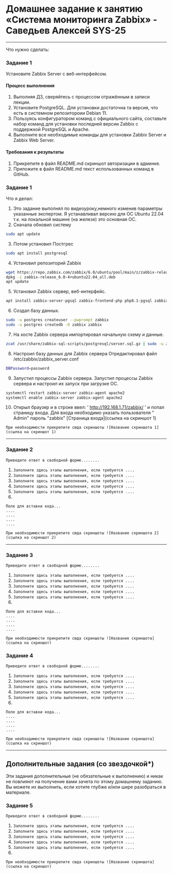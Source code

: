 # Домашнее задание к занятию «Система мониторинга Zabbix» - Саведьев Алексей SYS-25


---
Что нужно сделать:
### Задание 1 

Установите Zabbix Server с веб-интерфейсом.

#### Процесс выполнения
1. Выполняя ДЗ, сверяйтесь с процессом отражённым в записи лекции.
2. Установите PostgreSQL. Для установки достаточна та версия, что есть в системном репозитороии Debian 11.
3. Пользуясь конфигуратором команд с официального сайта, составьте набор команд для установки последней версии Zabbix с поддержкой PostgreSQL и Apache.
4. Выполните все необходимые команды для установки Zabbix Server и Zabbix Web Server.

#### Требования к результаты 
1. Прикрепите в файл README.md скриншот авторизации в админке.
2. Приложите в файл README.md текст использованных команд в GitHub.

### Задание 1

Что я делал:

1. Это задание выполнял по видеоуроку,немного изменив параметры указанные экспертом. Я устанавливал версию для ОС Ubuntu 22.04 т.к. на локальной машине (на железе) это основная ОС.
2. Сначала обновил систему
```bash 
sudo apt update
``` 
3. Потом установил Постгрес
```bash
sudo apt install postgresql
```
4. Установил репозиторий Zabbix
```bash
wget https://repo.zabbix.com/zabbix/6.0/ubuntu/pool/main/z/zabbix-release/zabbix-release_6.0-4+ubuntu22.04_all.deb
dpkg -i zabbix-release_6.0-4+ubuntu22.04_all.deb
apt update
```
5. Установил Zabbix сервер, веб-интерфейс.
```bash
apt install zabbix-server-pgsql zabbix-frontend-php php8.1-pgsql zabbix-apache-conf zabbix-sql-scripts
```
6. Создал базу данных.
```bash
sudo -u postgres createuser --pwprompt zabbix
sudo -u postgres createdb -O zabbix zabbix
```
7. На хосте Zabbix сервера импортировал начальную схему и данные.
```bash
zcat /usr/share/zabbix-sql-scripts/postgresql/server.sql.gz | sudo -u zabbix psql zabbix
```
8. Настроил базу данных для Zabbix сервера
Отредактировал файл /etc/zabbix/zabbix_server.conf
```bash
DBPassword=password
```
9.  Запустил процессы Zabbix сервера.
Запустил процессы Zabbix сервера и настроил их запуск при загрузке ОС.
```bash
systemctl restart zabbix-server zabbix-agent apache2
systemctl enable zabbix-server zabbix-agent apache2
```
10. Открыл браузер и в строке ввел: ' http://192.168.1.71/zabbix/ ' и попал страницу входа. Для входа необходимо указать пользователя " Admin" пароль "zabbix"
[Страница входа](ссылка на скриншот 1)



`При необходимости прикрепитe сюда скриншоты
![Название скриншота 1](ссылка на скриншот 1)`


---

### Задание 2

`Приведите ответ в свободной форме........`

1. `Заполните здесь этапы выполнения, если требуется ....`
2. `Заполните здесь этапы выполнения, если требуется ....`
3. `Заполните здесь этапы выполнения, если требуется ....`
4. `Заполните здесь этапы выполнения, если требуется ....`
5. `Заполните здесь этапы выполнения, если требуется ....`
6. 

```
Поле для вставки кода...
....
....
....
....
```

`При необходимости прикрепитe сюда скриншоты
![Название скриншота 2](ссылка на скриншот 2)`


---

### Задание 3

`Приведите ответ в свободной форме........`

1. `Заполните здесь этапы выполнения, если требуется ....`
2. `Заполните здесь этапы выполнения, если требуется ....`
3. `Заполните здесь этапы выполнения, если требуется ....`
4. `Заполните здесь этапы выполнения, если требуется ....`
5. `Заполните здесь этапы выполнения, если требуется ....`
6. 

```
Поле для вставки кода...
....
....
....
....
```

`При необходимости прикрепитe сюда скриншоты
![Название скриншота](ссылка на скриншот)`

### Задание 4

`Приведите ответ в свободной форме........`

1. `Заполните здесь этапы выполнения, если требуется ....`
2. `Заполните здесь этапы выполнения, если требуется ....`
3. `Заполните здесь этапы выполнения, если требуется ....`
4. `Заполните здесь этапы выполнения, если требуется ....`
5. `Заполните здесь этапы выполнения, если требуется ....`
6. 

```
Поле для вставки кода...
....
....
....
....
```

`При необходимости прикрепитe сюда скриншоты
![Название скриншота](ссылка на скриншот)`

---
## Дополнительные задания (со звездочкой*)

Эти задания дополнительные (не обязательные к выполнению) и никак не повлияют на получение вами зачета по этому домашнему заданию. Вы можете их выполнить, если хотите глубже и/или шире разобраться в материале.

### Задание 5

`Приведите ответ в свободной форме........`

1. `Заполните здесь этапы выполнения, если требуется ....`
2. `Заполните здесь этапы выполнения, если требуется ....`
3. `Заполните здесь этапы выполнения, если требуется ....`
4. `Заполните здесь этапы выполнения, если требуется ....`
5. `Заполните здесь этапы выполнения, если требуется ....`
6. 

`При необходимости прикрепитe сюда скриншоты
![Название скриншота](ссылка на скриншот)`
